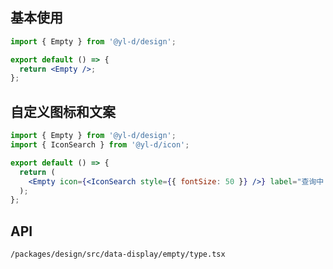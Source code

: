## 基本使用

```jsx | react
import { Empty } from '@yl-d/design';

export default () => {
  return <Empty />;
};
```

## 自定义图标和文案

```jsx | react
import { Empty } from '@yl-d/design';
import { IconSearch } from '@yl-d/icon';

export default () => {
  return (
    <Empty icon={<IconSearch style={{ fontSize: 50 }} />} label="查询中...." />
  );
};
```

## API

```API
/packages/design/src/data-display/empty/type.tsx
```

